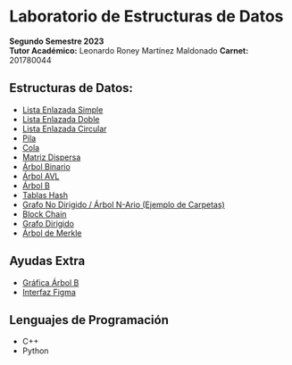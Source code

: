 # Laboratorio de Estructuras de Datos
<b>Segundo Semestre 2023</b><br>
**Tutor Académico:** Leonardo Roney Martínez Maldonado 
**Carnet:** 201780044

## Estructuras de Datos:
- [Lista Enlazada Simple](https://github.com/leonardo0martinez/EDD_2023_2S/tree/main/listas/lista-simple)
- [Lista Enlazada Doble](https://github.com/leonardo0martinez/EDD_2023_2S/tree/main/listas/lista-doble)
- [Lista Enlazada Circular](https://github.com/leonardo0martinez/EDD_2023_2S/tree/main/listas/lista-circular)
- [Pila](https://github.com/leonardo0martinez/EDD_2023_2S/tree/main/pila-cola/pila)
- [Cola](https://github.com/leonardo0martinez/EDD_2023_2S/tree/main/pila-cola/cola)
- [Matriz Dispersa](https://github.com/leonardo0martinez/EDD_2023_2S/tree/main/matriz-dispersa)
- [Árbol Binario](https://github.com/leonardo0martinez/EDD_2023_2S/tree/main/arbol-binario)
- [Árbol AVL](https://github.com/leonardo0martinez/EDD_2023_2S/tree/main/arbol-avl)
- [Árbol B](https://github.com/leonardo0martinez/EDD_2023_2S/tree/main/arbol-b)
- [Tablas Hash](https://github.com/leonardo0martinez/EDD_2023_2S/tree/main/tabla-hash)
- [Grafo No Dirigido / Árbol N-Ario (Ejemplo de Carpetas)](https://github.com/leonardo0martinez/EDD_2023_2S/tree/main/arbol-n-ario)
- [Block Chain](https://github.com/leonardo0martinez/EDD_2023_2S/tree/main/block-chain)
- [Grafo Dirigido](https://github.com/leonardo0martinez/EDD_2023_2S/tree/main/grafo-dirigido)
- [Árbol de Merkle](https://github.com/leonardo0martinez/EDD_2023_2S/tree/main/arbol-merkle)

## Ayudas Extra
- [Gráfica Árbol B](https://github.com/leonardo0martinez/EDD_2023_2S/tree/main/arbol-b)
- [Interfaz Figma](https://github.com/leonardo0martinez/EDD_2023_2S/tree/main/ejemplo-figma)

## Lenguajes de Programación
- C++
- Python
